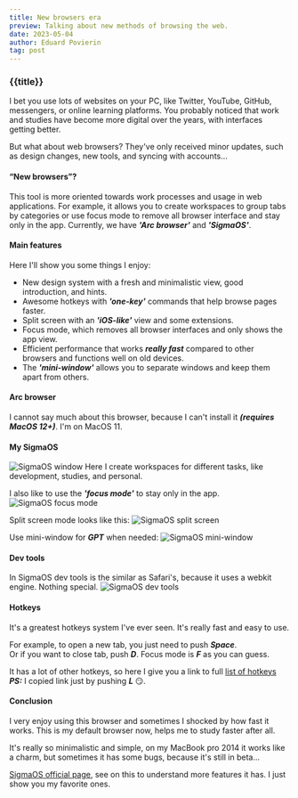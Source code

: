 ```yaml
---
title: New browsers era
preview: Talking about new methods of browsing the web.
date: 2023-05-04
author: Eduard Povierin
tag: post
---
```


### {{title}}

I bet you use lots of websites on your PC, like Twitter, YouTube, GitHub, messengers, or online learning platforms.
You probably noticed that work and studies have become more digital over the years, with interfaces getting better.

But what about web browsers? They've only received minor updates, such as design changes, new tools, and syncing with accounts…

#### “New browsers”?

This tool is more oriented towards work processes and usage in web applications.
For example, it allows you to create workspaces to group tabs by categories or use focus mode to remove all browser interface and stay only in the app. Currently, we have _**'Arc browser'**_ and _**'SigmaOS'**_.

#### Main features

Here I'll show you some things I enjoy:

-  New design system with a fresh and minimalistic view, good introduction, and hints.
-  Awesome hotkeys with _**'one-key'**_ commands that help browse pages faster.
-  Split screen with an _**'iOS-like'**_ view and some extensions.
-  Focus mode, which removes all browser interfaces and only shows the app view.
-  Efficient performance that works _**really fast**_ compared to other browsers and functions well on old devices.
-  The _**'mini-window'**_ allows you to separate windows and keep them apart from others.

#### Arc browser

I cannot say much about this browser, because I can't install it _**(requires MacOS 12+)**_. I'm on MacOS 11.

#### My SigmaOS

![SigmaOS window](./sigmaos.jpg)
Here I create workspaces for different tasks, like development, studies, and personal.

I also like to use the _**'focus mode'**_ to stay only in the app.
![SigmaOS focus mode](./sigmaos-focus.jpg)

Split screen mode looks like this:
![SigmaOS split screen](./sigmaos-split.jpg)

Use mini-window for _**GPT**_ when needed:
![SigmaOS mini-window](./sigmaos-mini.jpg)

#### Dev tools

In SigmaOS dev tools is the similar as Safari's, because it uses a webkit engine. Nothing special.
![SigmaOS dev tools](./sigmaos-dev.jpg)

#### Hotkeys

It's a greatest hotkeys system I've ever seen. It's really fast and easy to use.

For example, to open a new tab, you just need to push _**Space**_.
<br>
Or if you want to close tab, push _**D**_. Focus mode is _**F**_ as you can guess.

It has a lot of other hotkeys, so here I give you a link to full [list of hotkeys](https://docs.sigmaos.com/cheat-sheet)
<br>
_**PS:**_ I copied link just by pushing _**L**_ 😏.

#### Conclusion

I very enjoy using this browser and sometimes I shocked by how fast it works. This is my default browser now, helps me to study faster after all.

It's really so minimalistic and simple, on my MacBook pro 2014 it works like a charm, but sometimes it has some bugs, because it's still in beta...

[SigmaOS official page](https://sigmaos.com/), see on this to understand more features it has. I just show you my favorite ones.
